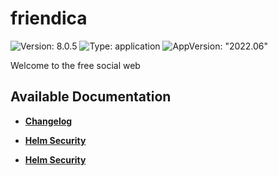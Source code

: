 # friendica

![Version: 8.0.5](https://img.shields.io/badge/Version-8.0.5-informational?style=flat-square) ![Type: application](https://img.shields.io/badge/Type-application-informational?style=flat-square) ![AppVersion: "2022.06"](https://img.shields.io/badge/AppVersion-"2022.06"-informational?style=flat-square)

Welcome to the free social web

## Available Documentation

- [**Changelog**](CHANGELOG)

- [**Helm Security**](container-security)

- [**Helm Security**](helm-security)

